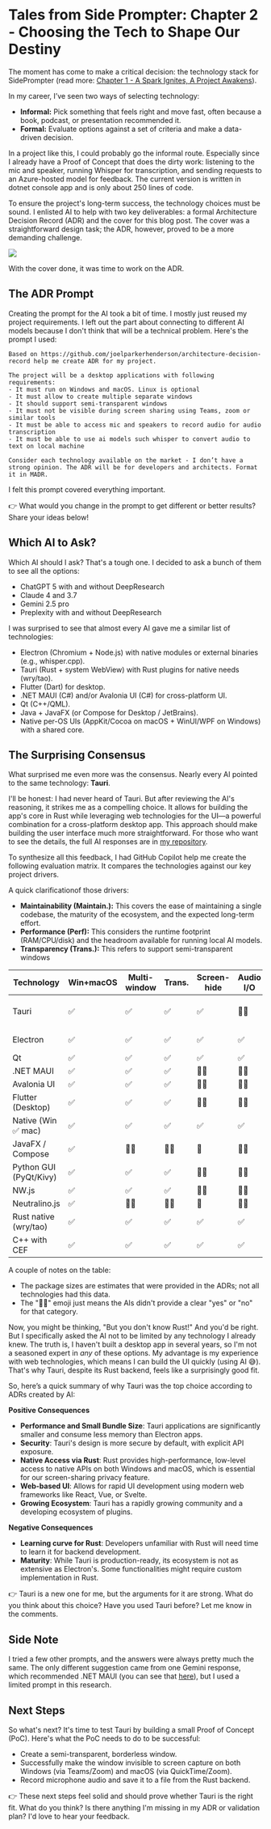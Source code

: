 #  Tales from Side Prompter: Chapter 2 - Choosing the Tech to Shape Our Destiny



The moment has come to make a critical decision: the technology stack for SidePrompter (read more: [Chapter 1 - A Spark Ignites, A Project Awakens](https://sideprompter.substack.com/p/tales-from-side-prompter-chapter-1)).

In my career, I’ve seen two ways of selecting technology:
- **Informal:** Pick something that feels right and move fast, often because a book, podcast, or presentation recommended it.
- **Formal:** Evaluate options against a set of criteria and make a data-driven decision.

In a project like this, I could probably go the informal route. Especially since I already have a Proof of Concept that does the dirty work: listening to the mic and speaker, running Whisper for transcription, and sending requests to an Azure-hosted model for feedback. The current version is written in dotnet console app and is only about 250 lines of code.

To ensure the project's long-term success, the technology choices must be sound. I enlisted AI to help with two key deliverables: a formal Architecture Decision Record (ADR) and the cover for this blog post. The cover was a straightforward design task; the ADR, however, proved to be a more demanding challenge.

![](./images/02-cover-e1.png)

With the cover done, it was time to work on the ADR.

## The ADR Prompt

Creating the prompt for the AI took a bit of time. I mostly just reused my project requirements. I left out the part about connecting to different AI models because I don't think that will be a technical problem. Here's the prompt I used:

```
Based on https://github.com/joelparkerhenderson/architecture-decision-record help me create ADR for my project.

The project will be a desktop applications with following requirements:
- It must run on Windows and macOS. Linux is optional
- It must allow to create multiple separate windows
- It should support semi-transparent windows
- It must not be visible during screen sharing using Teams, zoom or similar tools
- It must be able to access mic and speakers to record audio for audio transcription
- It must be able to use ai models such whisper to convert audio to text on local machine

Consider each technology available on the market - I don’t have a strong opinion. The ADR will be for developers and architects. Format it in MADR.
```

I felt this prompt covered everything important.

👉 What would you change in the prompt to get different or better results? Share your ideas below!


## Which AI to Ask?

Which AI should I ask? That's a tough one. I decided to ask a bunch of them to see all the options:
- ChatGPT 5 with and without DeepResearch
- Claude 4 and 3.7
- Gemini 2.5 pro
- Preplexity with and without DeepResearch

I was surprised to see that almost every AI gave me a similar list of technologies:

- Electron (Chromium + Node.js) with native modules or external binaries (e.g., whisper.cpp).
- Tauri (Rust + system WebView) with Rust plugins for native needs (wry/tao).
- Flutter (Dart) for desktop.
- .NET MAUI (C#) and/or Avalonia UI (C#) for cross-platform UI.
- Qt (C++/QML).
- Java + JavaFX (or Compose for Desktop / JetBrains).
- Native per-OS UIs (AppKit/Cocoa on macOS + WinUI/WPF on Windows) with a shared core.

## The Surprising Consensus

What surprised me even more was the consensus. Nearly every AI pointed to the same technology: **Tauri**.

I'll be honest: I had never heard of Tauri. But after reviewing the AI's reasoning, it strikes me as a compelling choice. It allows for building the app's core in Rust while leveraging web technologies for the UI—a powerful combination for a cross-platform desktop app. This approach should make building the user interface much more straightforward. For those who want to see the details, the full AI responses are in [my repository](https://github.com/ptrstpp950/sideprompter-journey/tree/main/docs/adr).

To synthesize all this feedback, I had GitHub Copilot help me create the following evaluation matrix. It compares the technologies against our key project drivers.

A quick clarificationof those drivers:
- **Maintainability (Maintain.):** This covers the ease of maintaining a single codebase, the maturity of the ecosystem, and the expected long-term effort.
- **Performance (Perf):** This considers the runtime footprint (RAM/CPU/disk) and the headroom available for running local AI models.
- **Transparency (Trans.):** This refers to support semi-transparent windows

| Technology | Win+macOS | Multi-window | Trans. | Screen-hide | Audio I/O | Local AI | Maintain | Perf | Pkg size |
|---|---|---|---|---|---|---|---|---|---|
| Tauri | ✅ | ✅ | ✅ | ✅ | 🤷‍♂️ | ✅ | ✅ | ✅ | ≈10–20 MB |
| Electron | ✅ | ✅ | ✅ | ✅ | ✅ | ✅ | ✅ | 🛑 | 100 MB+ |
| Qt | ✅ | ✅ | ✅ | ✅ | ✅ | ✅ | 🛑 | ✅ | 🤷‍♂️ |
| .NET MAUI | ✅ | ✅ | ✅ | 🤷‍♂️ | 🤷‍♂️ | ✅ | ✅ | ✅ | 🤷‍♂️ |
| Avalonia UI | ✅ | ✅ | ✅ | 🤷‍♂️ | 🤷‍♂️ | ✅ | ✅ | ✅ | 🤷‍♂️ |
| Flutter (Desktop) | ✅ | ✅ | ✅ | 🤷‍♂️ | 🤷‍♂️ | ✅ | ✅ | 🤷‍♂️ | 🤷‍♂️ |
| Native (Win ✅ mac) | ✅ | ✅ | ✅ | ✅ | ✅ | ✅ | 🛑 | ✅ | 🤷‍♂️ |
| JavaFX / Compose | ✅ | 🤷‍♂️ | 🤷‍♂️ | 🛑 | 🤷‍♂️ | 🤷‍♂️ | 🤷‍♂️ | 🛑 | 🤷‍♂️ |
| Python GUI (PyQt/Kivy) | ✅ | ✅ | ✅ | 🤷‍♂️ | 🤷‍♂️ | ✅ | 🛑 | 🛑 | 🤷‍♂️ |
| NW.js | ✅ | ✅ | ✅ | 🤷‍♂️ | 🤷‍♂️ | ✅ | 🤷‍♂️ | 🛑 | 🤷‍♂️ |
| Neutralino.js | ✅ | 🤷‍♂️ | 🤷‍♂️ | 🛑 | 🤷‍♂️ | 🤷‍♂️ | 🤷‍♂️ | ✅ | 🤷‍♂️ |
| Rust native (wry/tao) | ✅ | ✅ | ✅ | ✅ | ✅ | ✅ | 🛑 | ✅ | 🤷‍♂️ |
| C++ with CEF | ✅ | ✅ | ✅ | ✅ | ✅ | ✅ | 🛑 | 🛑 | 🤷‍♂️ |

A couple of notes on the table:
- The package sizes are estimates that were provided in the ADRs; not all technologies had this data.
- The "🤷‍♂️" emoji just means the AIs didn't provide a clear "yes" or "no" for that category.

Now, you might be thinking, "But you don't know Rust!" And you'd be right. But I specifically asked the AI not to be limited by any technology I already knew. The truth is, I haven't built a desktop app in several years, so I'm not a seasoned expert in *any* of these options. My advantage is my experience with web technologies, which means I can build the UI quickly (using AI 😅). That's why Tauri, despite its Rust backend, feels like a surprisingly good fit.

So, here’s a quick summary of why Tauri was the top choice according to ADRs created by AI:

**Positive Consequences**
- **Performance and Small Bundle Size**: Tauri applications are significantly smaller and consume less memory than Electron apps.
- **Security**: Tauri's design is more secure by default, with explicit API exposure.
- **Native Access via Rust**: Rust provides high-performance, low-level access to native APIs on both Windows and macOS, which is essential for our screen-sharing privacy feature.
- **Web-based UI**: Allows for rapid UI development using modern web frameworks like React, Vue, or Svelte.
- **Growing Ecosystem**: Tauri has a rapidly growing community and a developing ecosystem of plugins.

**Negative Consequences**
- **Learning curve for Rust**: Developers unfamiliar with Rust will need time to learn it for backend development.
- **Maturity**: While Tauri is production-ready, its ecosystem is not as extensive as Electron's. Some functionalities might require custom implementation in Rust.

👉 Tauri is a new one for me, but the arguments for it are strong. What do you think about this choice? Have you used Tauri before? Let me know in the comments.


## Side Note

I tried a few other prompts, and the answers were always pretty much the same. The only different suggestion came from one Gemini response, which recommended .NET MAUI (you can see that [here](https://g.co/gemini/share/d28074df8490)), but I used a limited prompt in this research.

## Next Steps

So what's next? It's time to test Tauri by building a small Proof of Concept (PoC). Here's what the PoC needs to do to be successful:
- Create a semi-transparent, borderless window.
- Successfully make the window invisible to screen capture on both Windows (via Teams/Zoom) and macOS (via QuickTime/Zoom).
- Record microphone audio and save it to a file from the Rust backend.

👉 These next steps feel solid and should prove whether Tauri is the right fit. What do you think? Is there anything I'm missing in my ADR or validation plan? I'd love to hear your feedback.
